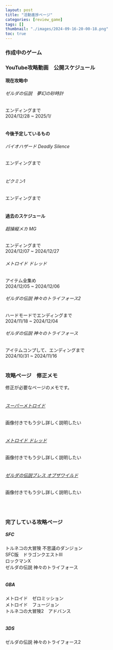 ```yaml
---
layout: post
title: "活動進捗ページ"
categories: [review_game]
tags: []
thumbnail: "./images/2024-09-16-20-00-18.png"
toc: true
---
```


### 作成中のゲーム
### YouTube攻略動画　公開スケジュール
#### 現在攻略中
###### ゼルダの伝説　夢幻の砂時計
エンディングまで  
2024/12/28 ~ 2025/1/  
<br>


#### 今後予定しているもの
###### バイオハザード Deadly Silence
エンディングまで  
<br>

###### ピクミン1
エンディングまで  
<br>


#### 過去のスケジュール
###### 超操縦メカ MG  
エンディングまで  
2024/12/07 ~ 2024/12/27
<br>

###### メトロイド ドレッド  
アイテム全集め  
2024/12/05 ~  2024/12/06
<br>

###### ゼルダの伝説 神々のトライフォース2  
ハードモードでエンディングまで  
2024/11/18 ~  2024/12/04
<br>

###### ゼルダの伝説 神々のトライフォース  
アイテムコンプして、エンディングまで  
2024/10/31 ~ 2024/11/16  
<br>






### 攻略ページ　修正メモ
修正が必要なページのメモです。  
<br>

###### [スーパーメトロイド](https://game230035.github.io/review_create/categories/review_game/sfc/スーパーメトロイド/)  
画像付きでもう少し詳しく説明したい  
<br>

###### [メトロイド ドレッド](https://game230035.github.io/review_create/categories/review_game/sfc/スーパーメトロイド/)  
画像付きでもう少し詳しく説明したい  
<br>

###### [ゼルダの伝説ブレス オブザワイルド](https://game230035.github.io/review_create/categories/review_game/sfc/スーパーメトロイド/)  
画像付きでもう少し詳しく説明したい  
<br>

<br>
    
### 完了している攻略ページ
##### SFC
トルネコの大冒険 不思議のダンジョン  
SFC版　ドラゴンクエストⅢ  
ロックマンX  
ゼルダの伝説 神々のトライフォース  
<br>

##### GBA
メトロイド　ゼロミッション  
メトロイド　フュージョン  
トルネコの大冒険2　アドバンス  
<br>

##### 3DS
ゼルダの伝説 神々のトライフォース2  
<br>


